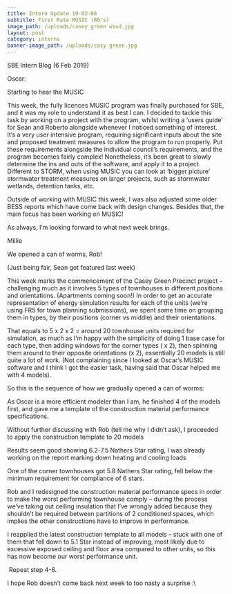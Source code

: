 ```yaml
---
title: Intern Update 19-02-08
subtitle: First Rate MUSIC (80's)
image_path: /uploads/casey green wsud.jpg
layout: post
category: interns
banner-image_path: /uploads/casy green.jpg
---
```


SBE Intern Blog (6 Feb 2019)

Oscar:

Starting to hear the MUSIC

This week, the fully licences MUSIC program was finally purchased for SBE, and it was my role to understand it as best I can. I decided to tackle this task by working on a project with the program, whilst writing a ‘users guide’ for Sean and Roberto alongside whenever I noticed something of interest. It’s a very user intensive program, requiring significant inputs about the site and proposed treatment measures to allow the program to run properly. Put these requirements alongside the individual council’s requirements, and the program becomes fairly complex! Nonetheless, it’s been great to slowly determine the ins and outs of the software, and apply it to a project. Different to STORM, when using MUSIC you can look at ‘bigger picture’ stormwater treatment measures on larger projects, such as stormwater wetlands, detention tanks, etc.

Outside of working with MUSIC this week, I was also adjusted some older BESS reports which have come back with design changes. Besides that, the main focus has been working on MUSIC!

As always, I’m looking forward to what next week brings.

Millie

We opened a can of worms, Rob!

(Just being fair, Sean got featured last week)

This week marks the commencement of the Casey Green Precinct project – challenging much as it involves 5 types of townhouses in different positions and orientations. (Apartments coming soon!) In order to get an accurate representation of energy simulation results for each of the units (we’re using FR5 for town planning submissions), we spent some time on grouping them in types, by their positions (corner vs middle) and their orientations.

That equals to 5 x 2 x 2 = around 20 townhouse units required for simulation, as much as I’m happy with the simplicity of doing 1 base case for each type, then adding windows for the corner types ( x 2), then spinning them around to their opposite orientations (x 2), essentially 20 models is still quite a lot of work. (Not complaining since I looked at Oscar’s MUSIC software and I think I got the easier task, having said that Oscar helped me with 4 models).

So this is the sequence of how we gradually opened a can of worms:

As Oscar is a more efficient modeler than I am, he finished 4 of the models first, and gave me a template of the construction material performance specifications.

Without further discussing with Rob (tell me why I didn’t ask), I proceeded to apply the construction template to 20 models

Results seem good showing 6.2-7.5 Nathers Star rating, I was already working on the report marking down heating and cooling loads

One of the corner townhouses got 5.8 Nathers Star rating, fell below the minimum requirement for compliance of 6 stars.

Rob and I redesigned the construction material performance specs in order to make the worst performing townhouse comply – during the process we’ve taking out ceiling insulation that I’ve wrongly added because they shouldn’t be required between partitions of 2 conditioned spaces, which implies the other constructions have to improve in performance.

I reapplied the latest construction template to all models – stuck with one of them that fell down to 5.1 Star instead of improving, most likely due to excessive exposed ceiling and floor area compared to other units, so this has now become our worst performance unit.

&nbsp;Repeat step 4-6.

I hope Rob doesn’t come back next week to too nasty a surprise :\\